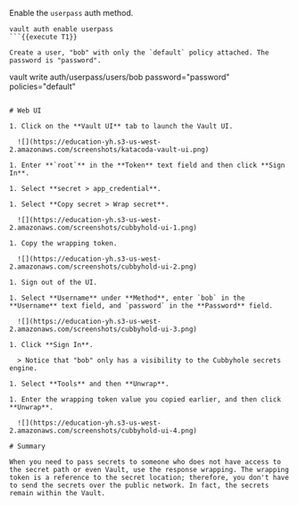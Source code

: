 Enable the `userpass` auth method.

```
vault auth enable userpass
```{{execute T1}}

Create a user, "bob" with only the `default` policy attached. The password is "password".

```
vault write auth/userpass/users/bob password="password" policies="default"
```{{execute T1}}

# Web UI

1. Click on the **Vault UI** tab to launch the Vault UI.

  ![](https://education-yh.s3-us-west-2.amazonaws.com/screenshots/katacoda-vault-ui.png)

1. Enter **`root`** in the **Token** text field and then click **Sign In**.

1. Select **secret > app_credential**.

1. Select **Copy secret > Wrap secret**.

  ![](https://education-yh.s3-us-west-2.amazonaws.com/screenshots/cubbyhold-ui-1.png)

1. Copy the wrapping token.

  ![](https://education-yh.s3-us-west-2.amazonaws.com/screenshots/cubbyhold-ui-2.png)

1. Sign out of the UI.

1. Select **Username** under **Method**, enter `bob` in the **Username** text field, and `password` in the **Password** field.

  ![](https://education-yh.s3-us-west-2.amazonaws.com/screenshots/cubbyhold-ui-3.png)

1. Click **Sign In**.  

  > Notice that "bob" only has a visibility to the Cubbyhole secrets engine.

1. Select **Tools** and then **Unwrap**.

1. Enter the wrapping token value you copied earlier, and then click **Unwrap**.

  ![](https://education-yh.s3-us-west-2.amazonaws.com/screenshots/cubbyhold-ui-4.png)

# Summary

When you need to pass secrets to someone who does not have access to the secret path or even Vault, use the response wrapping. The wrapping token is a reference to the secret location; therefore, you don't have to send the secrets over the public network. In fact, the secrets remain within the Vault. 
